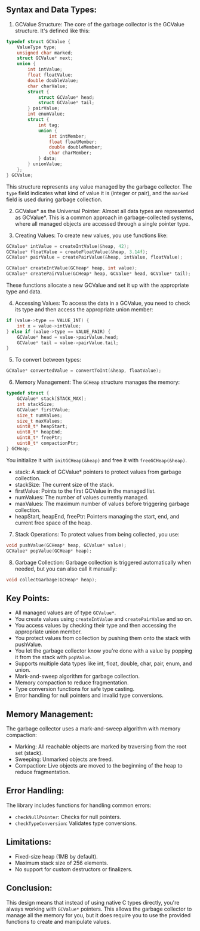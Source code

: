 ## Syntax and Data Types:

1. GCValue Structure:
The core of the garbage collector is the GCValue structure. It's defined like this:
```c
typedef struct GCValue {
    ValueType type;
    unsigned char marked;
    struct GCValue* next;
    union {
        int intValue;
        float floatValue;
        double doubleValue;
        char charValue;
        struct {
            struct GCValue* head;
            struct GCValue* tail;
        } pairValue;
        int enumValue;
        struct {
            int tag;
            union {
                int intMember;
                float floatMember;
                double doubleMember;
                char charMember;
            } data;
        } unionValue;
    };
} GCValue;
```

This structure represents any value managed by the garbage collector. The `type` field indicates what kind of value it is (integer or pair), and the `marked` field is used during garbage collection.

2. GCValue* as the Universal Pointer:
Almost all data types are represented as GCValue*. This is a common approach in garbage-collected systems, where all managed objects are accessed through a single pointer type.

3. Creating Values:
To create new values, you use functions like:
```c
GCValue* intValue = createIntValue(&heap, 42);
GCValue* floatValue = createFloatValue(&heap, 3.14f);
GCValue* pairValue = createPairValue(&heap, intValue, floatValue);

GCValue* createIntValue(GCHeap* heap, int value);
GCValue* createPairValue(GCHeap* heap, GCValue* head, GCValue* tail);
```
These functions allocate a new GCValue and set it up with the appropriate type and data.

4. Accessing Values:
To access the data in a GCValue, you need to check its type and then access the appropriate union member:
```c
if (value->type == VALUE_INT) {
    int x = value->intValue;
} else if (value->type == VALUE_PAIR) {
    GCValue* head = value->pairValue.head;
    GCValue* tail = value->pairValue.tail;
}
```

5. To convert between types:
```c
GCValue* convertedValue = convertToInt(&heap, floatValue);
```

6. Memory Management:
The `GCHeap` structure manages the memory:
```c
typedef struct {
    GCValue* stack[STACK_MAX];
    int stackSize;
    GCValue* firstValue;
    size_t numValues;
    size_t maxValues;
    uint8_t* heapStart;
    uint8_t* heapEnd;
    uint8_t* freePtr;
    uint8_t* compactionPtr;
} GCHeap;
```
You initialize it with `initGCHeap(&heap)` and free it with `freeGCHeap(&heap)`.
- stack: A stack of GCValue* pointers to protect values from garbage collection.
- stackSize: The current size of the stack.
- firstValue: Points to the first GCValue in the managed list.
- numValues: The number of values currently managed.
- maxValues: The maximum number of values before triggering garbage collection.
- heapStart, heapEnd, freePtr: Pointers managing the start, end, and current free space of the heap.

7. Stack Operations:
To protect values from being collected, you use:
```c
void pushValue(GCHeap* heap, GCValue* value);
GCValue* popValue(GCHeap* heap);
```

8. Garbage Collection:
Garbage collection is triggered automatically when needed, but you can also call it manually:
```c
void collectGarbage(GCHeap* heap);
```


## Key Points:

- All managed values are of type `GCValue*`.
- You create values using `createIntValue` and `createPairValue` and so on.
- You access values by checking their type and then accessing the appropriate union member.
- You protect values from collection by pushing them onto the stack with pushValue.
- You let the garbage collector know you're done with a value by popping it from the stack with `popValue`.
- Supports multiple data types like int, float, double, char, pair, enum, and union.
- Mark-and-sweep algorithm for garbage collection.
- Memory compaction to reduce fragmentation.
- Type conversion functions for safe type casting.
- Error handling for null pointers and invalid type conversions.

## Memory Management:
The garbage collector uses a mark-and-sweep algorithm with memory compaction:

- Marking: All reachable objects are marked by traversing from the root set (stack).
- Sweeping: Unmarked objects are freed.
- Compaction: Live objects are moved to the beginning of the heap to reduce fragmentation.

## Error Handling:
The library includes functions for handling common errors:

- `checkNullPointer`: Checks for null pointers.
- `checkTypeConversion`: Validates type conversions.

## Limitations:
- Fixed-size heap (1MB by default).
- Maximum stack size of 256 elements.
- No support for custom destructors or finalizers.


## Conclusion:
This design means that instead of using native C types directly, you're always working with `GCValue*` pointers. This allows the garbage collector to manage all the memory for you, but it does require you to use the provided functions to create and manipulate values.




